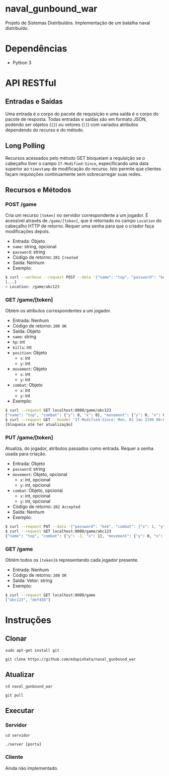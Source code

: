 # naval_gunbound_war

Projeto de Sistemas Distribuídos. Implementação de um batalha naval distribuído.

# Dependências

* Python 3

# API RESTful

## Entradas e Saídas

Uma entrada é o corpo do pacote de requisição e uma saída é o corpo do pacote
de resposta. Todas entradas e saídas são em formato JSON, podendo ser objetos
(`{}`) ou vetores (`[]`) com variados atributos dependendo do recurso e do
método.

## Long Polling

Recursos acessados pelo método GET bloqueiam a requisição se o cabeçalho tiver
o campo `If-Modified-Since`, especificando uma data superior ao `timestamp` de
modificação do recurso. Isto permite que clientes façam requisições
continuamente sem sobrecarregar suas redes.

## Recursos e Métodos

### POST /game

Cria um recurso `[token]` no servidor correspondente a um jogador. É acessível
através de `/game/[token]`, que é retornado no campo `Location` do cabeçalho
HTTP de retorno. Requer uma senha para que o criador faça modificações depois.

* Entrada: Objeto
 * `name`: string, opcional
 * `password`: string
* Código de retorno: `201 Created`
* Saída: Nenhum
* Exemplo:

```sh
$ curl --verbose --request POST --data '{"name": "top", "password": "kek"}' localhost:8000/game
[...]
< Location: /game/abc123
```

### GET /game/[token]

Obtém os atributos correspondentes a um jogador.

* Entrada: Nenhum
* Código de retorno: `200 OK`
* Saída: Objeto
 * `name`: string
 * `hp`: int
 * `kills`: int
 * `position`: Objeto
   * `x`: int
   * `y`: int
 * `movement`: Objeto
   * `x`: int
   * `y`: int
 * `combat`: Objeto
   * `x`: int
   * `y`: int
* Exemplo:

```sh
$ curl --request GET localhost:8000/game/abc123
{"name": "top", "combat": {"y": 0, "x": 0}, "movement": {"y": 0, "x": 0}, "position": {"y": 0, "x": 0}, "hp": 10}
$ curl --request GET --header 'If-Modified-Since: Mon, 01 Jan 2199 00:00:00 GMT' localhost:8000/game/abc123
[bloqueia até ter atualização]
```

### PUT /game/[token]

Atualiza, do jogador, atributos passados como entrada. Requer a senha usada
para criação.

* Entrada: Objeto
 * `password`: string
 * `movement`: Objeto, opcional
   * `x`: int, opcional
   * `y`: int, opcional
 * `combat`: Objeto, opcional
   * `x`: int, opcional
   * `y`: int, opcional
* Código de retorno: `202 Accepted`
* Saída: Nenhum
* Exemplo:

```sh
$ curl --request PUT --data '{"password": "kek", "combat": {"x": 1, "y": -1}}' localhost:8000/game/abc123
$ curl --request GET localhost:8000/game/abc123
{"name": "top", "combat": {"y": -1, "x": 1}, "movement": {"y": 0, "x": 0}, "position": {"y": 0, "x": 0}, "hp": 10}
```

### GET /game

Obtém todos os `[token]`s representando cada jogador presente.

* Entrada: Nenhum
* Código de retorno: `200 OK`
* Saída: Vetor: string
* Exemplo:

```sh
$ curl --request GET localhost:8000/game
["abc123", "def456"]
```

# Instruções

## Clonar

`sudo apt-get install git`

`git clone https://github.com/edupinhata/naval_gunbound_war`

## Atualizar

`cd naval_gunbound_war`

`git pull`

## Executar

### Servidor

`cd servidor`

`./server [porta]`

### Cliente

Ainda não implementado.

